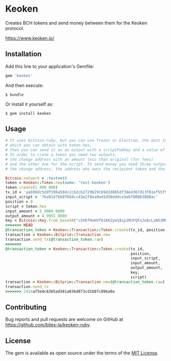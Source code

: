 # Keoken

Creates BCH tokens and send money between them for the Keoken protocol.

https://www.keoken.io/

## Installation

Add this line to your application's Gemfile:

```ruby
gem 'keoken'
```

And then execute:

    $ bundle

Or install it yourself as:

    $ gem install keoken

## Usage

```ruby      
# It uses bitcoin-ruby, but you can use Trezor or Electrum, the most important command is the script,
# which you can obtain with token.hex, 
# then you can send it as an output with a scriptPubKey and a value of 0.
# In order to crate a token you need two outputs,
# the change address with an amount less than original (for fees) 
# and the other one for the script. To send money you need three outputs, 
# the change address, the address who owns the recipient token and the script.

Bitcoin.network = :testnet3
token = Keoken::Token.new(name: 'test-keoken')
token.create(1_000_000)
tx_id = 'aa699dc5ddf598a50dc2cb2cb2729629cb9d2d865df38e4367d13f81ef55f96e'
input_script = '76a9147bb97684cc43e2f8ea0ed1d50dddce3ebf80063888ac'
position = 0
script = token.hex
input_amount = 5_0000_0000
output_amount = 4_9991_0000
key = Bitcoin::Key.from_base58("cShKfHoHVf6iKKZym18ip1MJFQFxJwbcLxW53MQikxdDsGd2oxBU")
<<<<<<< HEAD
@transaction_token = Keoken::Transaction::Token.create(tx_id, position, input_script, input_amount, output_amount, key, script)
transaction = Keoken::Bitprim::Transaction.new
transaction.send_tx(@transaction_token.raw)
=======
@transaction_token = Keoken::Transaction::Token.create(tx_id,
                                                       position,
                                                       input_script,
                                                       input_amount,
                                                       output_amount,
                                                       key,
                                                       script)
transaction = Keoken::Bitprim::Transaction.new(@transaction_token.raw)
transaction.send_tx
>>>>>>> 1434af5e4c6365ad381a036d873cd168fc896a0a
```


## Contributing

Bug reports and pull requests are welcome on GitHub at https://github.com/bitex-la/keoken-ruby.


## License

The gem is available as open source under the terms of the [MIT License](http://opensource.org/licenses/MIT).
